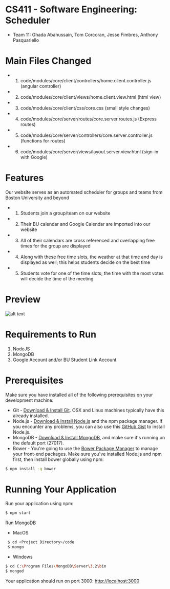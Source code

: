 # CS411 - Software Engineering: Scheduler

* Team 11: Ghada Abahussain, Tom Corcoran, Jesse Fimbres, Anthony Pasquariello

<!-- Description -->

# Main Files Changed
* 1) code/modules/core/client/controllers/home.client.controller.js (angular controller)
* 2) code/modules/core/client/views/home.client.view.html (html view)
* 3) code/modules/core/client/css/core.css (small style changes)
* 4) code/modules/core/server/routes/core.server.routes.js (Express routes)
* 5) code/modules/core/server/controllers/core.server.controller.js (functions for routes)
* 6) code/modules/core/server/views/layout.server.view.html (sign-in with Google)

# Features
Our website serves as an automated scheduler for groups and teams from Boston University and beyond
* 1) Students join a group/team on our website
* 2) Their BU calendar and Google Calendar are imported into our website
* 3) All of their calendars are cross referenced and overlapping free times for the group are displayed
* 4) Along with these free time slots, the weather at that time and day is displayed as well; this helps students decide on the best time
* 5) Students vote for one of the time slots; the time with the most votes will decide the time of the meeting

# Preview
![alt text](https://imgur.com/a/C3Pe2)

# Requirements to Run
1)  NodeJS
2)  MongoDB
3)  Google Account and/or BU Student Link Account

# Prerequisites
 Make sure you have installed all of the following prerequisites on your development machine:
 * Git - [Download & Install Git](https://git-scm.com/downloads). OSX and Linux machines typically have this already installed.
 * Node.js - [Download & Install Node.js](https://nodejs.org/en/download/) and the npm package manager. If you encounter any problems, you can also use this [GitHub Gist](https://gist.github.com/isaacs/579814) to install Node.js.
 * MongoDB - [Download & Install MongoDB](http://www.mongodb.org/downloads), and make sure it's running on the default port (27017).
 * Bower - You're going to use the [Bower Package Manager](http://bower.io/) to manage your front-end packages. Make sure you've installed Node.js and npm first, then install bower globally using npm:

 ```bash
 $ npm install -g bower
 ```

# Running Your Application

  Run your application using npm:

  ```bash
  $ npm start
  ```
  
  Run MongoDB 
  
  * MacOS
 ```bash
  $ cd <Project Directory>/code
  $ mongo
 ```
  * Windows
  ```bash 
  $ cd C:\Program Files\MongoDB\Server\3.2\bin
  $ mongod
```

  Your application should run on port 3000: [http://localhost:3000](http://localhost:3000)




 
